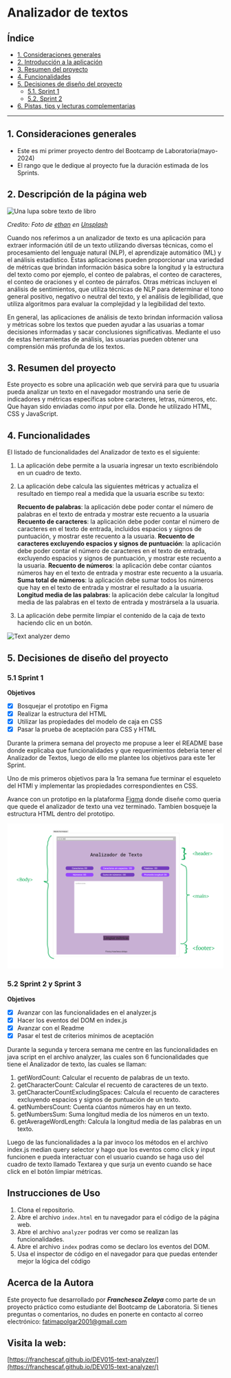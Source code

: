 # Analizador de textos

## Índice

- [1. Consideraciones generales](#1-consideraciones-generales)
- [2. Introducción a la aplicación](#2-introducción-a-la-aplicación)
- [3. Resumen del proyecto](#3-resumen-del-proyecto)
- [4. Funcionalidades](#4-funcionalidades)
- [5. Decisiones de diseño del proyecto](#5-Decisiones-de-diseño-del-proyecto)
  - [5.1. Sprint 1](#5.1-Sprint-1)
  - [5.2. Sprint 2](#5.2-Sprint-2-y-3)
- [6. Pistas, tips y lecturas complementarias](#6-pistas-tips-y-lecturas-complementarias)

---

## 1. Consideraciones generales

- Este es mi primer proyecto dentro del Bootcamp de Laboratoria(mayo-2024)
- El rango que le dedique al proyecto fue la duración estimada de los Sprints.

## 2. Descripción de la página web

![Una lupa sobre texto de libro](https://github.com/Laboratoria/curriculum/assets/92090/2b45f653-69a5-4282-a65c-d34125c36113)

_Credito: Foto de [ethan](https://unsplash.com/fr/@andallthings?utm_source=unsplash&utm_medium=referral&utm_content=creditCopyText)_
_en [Unsplash](https://unsplash.com/es/fotos/72NpWZJOskU?utm_source=unsplash&utm_medium=referral&utm_content=creditCopyText)_

Cuando nos referimos a un analizador de texto es una aplicación para extraer información útil de un texto utilizando diversas técnicas, como el procesamiento del lenguaje natural (NLP), el aprendizaje automático (ML) y el análisis estadístico.
Estas aplicaciones pueden proporcionar una variedad de métricas que brindan información básica sobre la longitud y la estructura del texto como por ejemplo, el conteo de palabras, el conteo de caracteres, el conteo de oraciones y el conteo de párrafos. Otras métricas incluyen el análisis de sentimientos, que utiliza técnicas de NLP para determinar el tono general positivo, negativo o neutral del texto, y el análisis de legibilidad, que utiliza algoritmos para evaluar la complejidad y la legibilidad del texto.

En general, las aplicaciones de análisis de texto brindan información valiosa y métricas sobre los textos que pueden ayudar a las usuarias a tomar decisiones informadas y sacar conclusiones significativas.
Mediante el uso de estas herramientas de análisis, las usuarias pueden obtener una comprensión más profunda de los textos.

## 3. Resumen del proyecto

Este proyecto es sobre una aplicación web que servirá para que tu usuaria
pueda analizar un texto en el navegador mostrando una serie de indicadores y métricas específicas sobre caracteres, letras, números, etc. Que hayan sido enviadas como _input_ por ella. Donde he utilizado HTML, CSS y JavaScript.

## 4. Funcionalidades

El listado de funcionalidades del Analizador de texto es el siguiente:

1.  La aplicación debe permite a la usuaria ingresar un texto escribiéndolo
    en un cuadro de texto.

2.  La aplicación debe calcula las siguientes métricas y actualiza el
    resultado en tiempo real a medida que la usuaria escribe su texto:

    **Recuento de palabras**: la aplicación debe poder contar el número de
    palabras en el texto de entrada y mostrar este recuento a la usuaria
    **Recuento de caracteres**: la aplicación debe poder contar el número de caracteres en el texto de entrada, incluidos espacios y signos de
    puntuación, y mostrar este recuento a la usuaria.
    **Recuento de caracteres excluyendo espacios y signos de puntuación**:
    la aplicación debe poder contar el número de caracteres en el texto de
    entrada, excluyendo espacios y signos de puntuación, y mostrar este recuento a la usuaria.
    **Recuento de números**: la aplicación debe contar cúantos números hay en el texto de entrada y mostrar este recuento a la usuaria.
    **Suma total de números**: la aplicación debe sumar todos los números que hay en el texto de entrada y mostrar el resultado a la usuaria.
    **Longitud media de las palabras**: la aplicación debe calcular la
    longitud media de las palabras en el texto de entrada y mostrársela a la usuaria.

3.  La aplicación debe permite limpiar el contenido de la caja de texto haciendo
    clic en un botón.

![Text analyzer demo](https://github-production-user-asset-6210df.s3.amazonaws.com/12631491/240650556-988dcd6f-bc46-473b-894c-888a66c9fe2d.gif "Text analyzer demo")

## 5. Decisiones de diseño del proyecto

### 5.1 Sprint 1

**Objetivos**

- [x] Bosquejar el prototipo en Figma
- [x] Realizar la estructura del HTML
- [x] Utilizar las propiedades del modelo de caja en CSS
- [x] Pasar la prueba de aceptación para CSS y HTML

Durante la primera semana del proyecto me propuse a leer el README base donde explicaba que funcionalidades y que requerimientos deberia tener el Analizador de Textos, luego de ello me plantee los objetivos para este 1er Sprint.

Uno de mis primeros objetivos para la 1ra semana fue terminar el esqueleto del HTMl y implementar las propiedades correspondientes en CSS.

Avance con un prototipo en la plataforma [Figma](https://www.figma.com/board/CmP0TFzWP1NTEaMhSWgXO7/Prototype-of-Website-Text-Analyzer?node-id=0%3A1&t=Hd6ggzIUrT9z7qKT-1) donde diseñe como queria que quede el analizador de texto una vez terminado. Tambien bosqueje la estructura HTML dentro del prototipo.

![Prototipo del Proyecto-Analizador de textos.](./Prototype%20of%20Website%20Text%20Analyzer.jpg)

### 5.2 Sprint 2 y Sprint 3

**Objetivos**

- [x] Avanzar con las funcionalidades en el analyzer.js
- [x] Hacer los eventos del DOM en index.js
- [x] Avanzar con el Readme
- [x] Pasar el test de criterios mínimos de aceptación

Durante la segunda y tercera semana me centre en las funcionalidades en java script en el archivo analyzer, las cuales son 6 funcionalidades que tiene el Analizador de texto, las cuales se llaman:

1. getWordCount:  Calcular el recuento de palabras de un texto.
2. getCharacterCount: Calcular el recuento de caracteres de un texto.
3. getCharacterCountExcludingSpaces: Calcula el recuento de caracteres excluyendo espacios y signos de puntuación de un texto.
4. getNumbersCount: Cuenta cúantos números hay en un texto.
5. getNumbersSum: Suma longitud media de los números en un texto.
6. getAverageWordLength: Calcula la longitud media de las palabras en un texto.

Luego de las funcionalidades a la par invoco los métodos en el archivo index.js median query selector y hago que los eventos como click y input funcionen e pueda interactuar con el usuario cuando se haga uso del cuadro de texto llamado Textarea y que surja un evento cuando se hace click en el botón limpiar métricas.

## Instrucciones de Uso

1. Clona el repositorio.
2. Abre el archivo `index.html` en tu navegador para el código de la página web.
3. Abre el archivo `analyzer` podras ver como se realizan las funcionalidades.
4. Abre el archivo `index` podras como se declaro los eventos del DOM.
5. Usa el inspector de código en el navegador para que puedas entender mejor la lógica del código

## Acerca de la Autora

Este proyecto fue desarrollado por **_Franchesca Zelaya_** como parte de un proyecto práctico como estudiante del Bootcamp de Laboratoria. Si tienes preguntas o comentarios, no dudes en ponerte en contacto al correo electrónico: fatimapolgar2001@gmail.com

## Visita la web:

[https://franchescaf.github.io/DEV015-text-analyzer/](https://franchescaf.github.io/DEV015-text-analyzer/)
